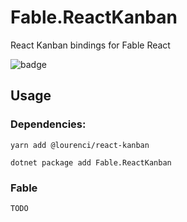 # Fable.ReactKanban

React Kanban bindings for Fable React

<img src="https://buildstats.info/nuget/Fable.ReactKanban" alt="badge"/>

## Usage 

### Dependencies:

`yarn add @lourenci/react-kanban`

`dotnet package add Fable.ReactKanban`

### Fable

```fsharp
TODO
```